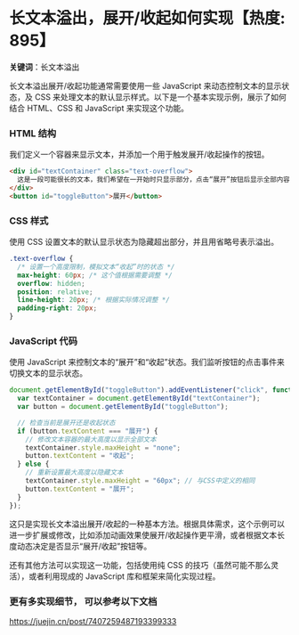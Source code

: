 # 长文本溢出，展开/收起如何实现【热度: 895】

**关键词**：长文本溢出

长文本溢出展开/收起功能通常需要使用一些 JavaScript 来动态控制文本的显示状态，及 CSS 来处理文本的默认显示样式。以下是一个基本实现示例，展示了如何结合 HTML、CSS 和 JavaScript 来实现这个功能。

### HTML 结构

我们定义一个容器来显示文本，并添加一个用于触发展开/收起操作的按钮。

```html
<div id="textContainer" class="text-overflow">
  这是一段可能很长的文本，我们希望在一开始时只显示部分，点击“展开”按钮后显示全部内容，再次点击则“收起”文本。
</div>
<button id="toggleButton">展开</button>
```

### CSS 样式

使用 CSS 设置文本的默认显示状态为隐藏超出部分，并且用省略号表示溢出。

```css
.text-overflow {
  /* 设置一个高度限制，模拟文本“收起”时的状态 */
  max-height: 60px; /* 这个值根据需要调整 */
  overflow: hidden;
  position: relative;
  line-height: 20px; /* 根据实际情况调整 */
  padding-right: 20px;
}
```

### JavaScript 代码

使用 JavaScript 来控制文本的“展开”和“收起”状态。我们监听按钮的点击事件来切换文本的显示状态。

```javascript
document.getElementById("toggleButton").addEventListener("click", function () {
  var textContainer = document.getElementById("textContainer");
  var button = document.getElementById("toggleButton");

  // 检查当前是展开还是收起状态
  if (button.textContent === "展开") {
    // 修改文本容器的最大高度以显示全部文本
    textContainer.style.maxHeight = "none";
    button.textContent = "收起";
  } else {
    // 重新设置最大高度以隐藏文本
    textContainer.style.maxHeight = "60px"; // 与CSS中定义的相同
    button.textContent = "展开";
  }
});
```

这只是实现长文本溢出展开/收起的一种基本方法。根据具体需求，这个示例可以进一步扩展或修改，比如添加动画效果使展开/收起操作更平滑，或者根据文本长度动态决定是否显示“展开/收起”按钮等。

还有其他方法可以实现这一功能，包括使用纯 CSS 的技巧（虽然可能不那么灵活），或者利用现成的 JavaScript 库和框架来简化实现过程。

### 更有多实现细节， 可以参考以下文档

https://juejin.cn/post/7407259487193399333
